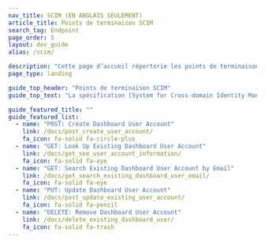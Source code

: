 ```yaml
---
nav_title: SCIM (EN ANGLAIS SEULEMENT)
article_title: Points de terminaison SCIM
search_tag: Endpoint
page_order: 5
layout: dev_guide
alias: /scim/

description: "Cette page d’accueil répertorie les points de terminaison SCIM Braze."
page_type: landing

guide_top_header: "Points de terminaison SCIM"
guide_top_text: "La spécification [System for Cross-domain Identity Management (SCIM)](http://www.simplecloud.info/) est conçue pour faciliter la gestion des identités des utilisateurs dans les applications et services basés sur le cloud en fournissant un schéma défini pour représenter les utilisateurs et les groupes. Utilisez les points de terminaison SCIM de Braze pour gérer le provisionnement automatisé des utilisateurs."

guide_featured_title: ""
guide_featured_list:
  - name: "POST: Create Dashboard User Account"
    link: /docs/post_create_user_account/
    fa_icon: fa-solid fa-circle-plus
  - name: "GET: Look Up Existing Dashboard User Account"
    link: /docs/get_see_user_account_information/
    fa_icon: fa-solid fa-eye
  - name: "GET: Search Existing Dashboard User Account by Email"
    link: /docs/get_search_existing_dashboard_user_email/
    fa_icon: fa-solid fa-eye
  - name: "PUT: Update Dashboard User Account"
    link: /docs/post_update_existing_user_account/
    fa_icon: fa-solid fa-pencil
  - name: "DELETE: Remove Dashboard User Account"
    link: /docs/delete_existing_dashboard_user/
    fa_icon: fa-solid fa-trash
---
```


